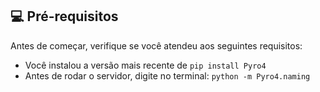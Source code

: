 ## 💻 Pré-requisitos

Antes de começar, verifique se você atendeu aos seguintes requisitos:

- Você instalou a versão mais recente de `pip install Pyro4`
- Antes de rodar o servidor, digite no terminal: `python -m Pyro4.naming`
